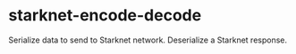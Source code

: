# starknet-encode-decode
Serialize data to send to Starknet network. 
Deserialize a Starknet response.
